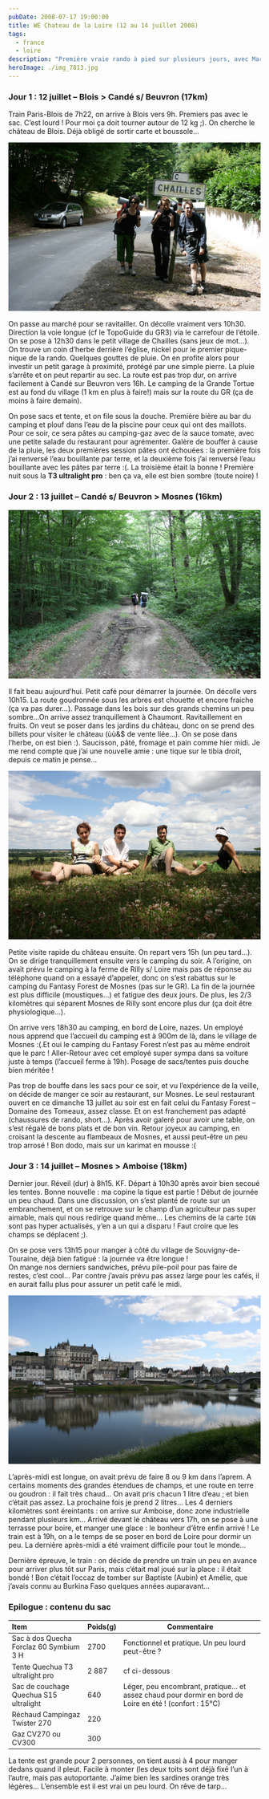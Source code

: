 ```yaml
---
pubDate: 2008-07-17 19:00:00
title: WE Chateau de la Loire (12 au 14 juillet 2008)
tags:
  - france
  - loire
description: "Première vraie rando à pied sur plusieurs jours, avec Marion. On a fait le tour du château de la Loire, en passant par Blois, Chambord, Cheverny, Chaumont-sur-Loire, Amboise, Chenonceau, Azay-le-Rideau, Langeai"
heroImage: ./img_7813.jpg
---
```


### Jour 1 : 12 juillet – Blois > Candé s/ Beuvron (17km)

Train Paris-Blois de 7h22, on arrive à Blois vers 9h. Premiers pas avec
le sac. C’est lourd ! Pour moi ça doit tourner autour de 12 kg ;). On
cherche le château de Blois. Déjà obligé de sortir carte et boussole…

![Marché](./img_7790.jpg)

On passe au marché pour se ravitailler. On décolle vraiment vers 10h30.
Direction la voie longue (cf le TopoGuide du GR3) via le carrefour de
l‘étoile. On se pose à 12h30 dans le petit village de Chailles (sans
jeux de mot…). On trouve un coin d’herbe derrière l‘église, nickel pour
le premier pique-nique de la rando. Quelques gouttes de pluie. On en
profite alors pour investir un petit garage à proximité, protégé par une
simple pierre. La pluie s’arrête et on peut repartir au sec. La route
est pas trop dur, on arrive facilement à Candé sur Beuvron vers 16h. Le
camping de la Grande Tortue est au fond du village (1 km en plus à
faire!) mais sur la route du GR (ça de moins à faire demain).

On pose sacs et tente, et on file sous la douche. Première bière au bar
du camping et plouf dans l’eau de la piscine pour ceux qui ont des
maillots. Pour ce soir, ce sera pâtes au camping-gaz avec de la sauce
tomate, avec une petite salade du restaurant pour agrémenter. Galère de
bouffer à cause de la pluie, les deux premières session pâtes ont
échouées : la première fois j’ai renversé l’eau bouillante par terre, et
la deuxième fois j’ai renversé l’eau bouillante avec les pâtes par terre
:(. La troisième était la bonne ! Première nuit sous la **T3 ultralight
pro** : ben ça va, elle est bien sombre (toute noire) !

### Jour 2 : 13 juillet – Candé s/ Beuvron > Mosnes (16km)

![](./img_7805.jpg)

Il fait beau aujourd’hui. Petit café pour démarrer la journée. On
décolle vers 10h15. La route goudronnée sous les arbres est chouette et
encore fraiche (ça va pas durer…). Passage dans les bois sur des grands
chemins un peu sombre…On arrive assez tranquillement à Chaumont.
Ravitaillement en fruits. On veut se poser dans les jardins du château,
donc on se prend des billets pour visiter le château (ùù&\$ de vente
liée…). On se pose dans l’herbe, on est bien :). Saucisson, pâté,
fromage et pain comme hier midi. Je me rend compte que j’ai une nouvelle
amie : une tique sur le tibia droit, depuis ce matin je pense…

![Marché](./img_7813.jpg)

Petite visite rapide du château ensuite. On repart vers 15h (un peu
tard…). On se dirige tranquillement ensuite vers le camping du soir. A
l’origine, on avait prévu le camping à la ferme de Rilly s/ Loire mais
pas de réponse au téléphone quand on a essayé d’appeler, donc on s’est
rabattus sur le camping du Fantasy Forest de Mosnes (pas sur le GR). La
fin de la journée est plus difficile (moustiques…) et fatigue des deux
jours. De plus, les 2/3 kilomètres qui séparent Mosnes de Rilly sont
encore plus dur (ça doit être physiologique…).

On arrive vers 18h30 au camping, en bord de Loire, nazes. Un employé
nous apprend que l’accueil du camping est à 900m de là, dans le village
de Mosnes :(.Et oui le camping du Fantasy Forest n’est pas au même
endroit que le parc ! Aller-Retour avec cet employé super sympa dans sa
voiture juste à temps (l’accueil ferme à 19h). Posage de sacs/tentes
puis douche bien méritée !

Pas trop de bouffe dans les sacs pour ce soir, et vu l’expérience de la
veille, on décide de manger ce soir au restaurant, sur Mosnes. Le seul
restaurant ouvert en ce dimanche 13 juillet au soir est en fait celui du
Fantasy Forest – Domaine des Tomeaux, assez classe. Et on est
franchement pas adapté (chaussures de rando, short…). Après avoir galeré
pour avoir une table, on s’est régalé de bons plats et de bon vin.
Retour joyeux au camping, en croisant la descente au flambeaux de
Mosnes, et aussi peut-être un peu trop arrosé ! Bon dodo, mais sur un
karimat en mousse :(

### Jour 3 : 14 juillet – Mosnes > Amboise (18km)

Dernier jour. Réveil (dur) à 8h15. KF. Départ à 10h30 après avoir bien
secoué les tentes. Bonne nouvelle : ma copine la tique est partie !
Début de journée un peu chaud. Dans une discussion, on s’est planté de
route sur un embranchement, et on se retrouve sur le champ d’un
agriculteur pas super aimable, mais qui nous redirige quand même… Les
chemins de la carte `IGN` sont pas hyper
actualisés, y’en a un qui a disparu ! Faut croire que les champs se
déplacent ;).

On se pose vers 13h15 pour manger à côté du village de
Souvigny-de-Touraine, déjà bien fatigué : la journée va être longue !  
On mange nos derniers sandwiches, prévu pile-poil pour pas faire de
restes, c’est cool… Par contre j’avais prévu pas assez large pour les
cafés, il en aurait fallu plus pour assurer un petit café le midi.

![](./img_7833.jpg)

L’après-midi est longue, on avait prévu de faire 8 ou 9 km dans l’aprem.
A certains moments des grandes étendues de champs, et une route en terre
ou goudron : il fait très chaud… On avait pris chacun 1 litre d’eau ; et
bien c‘était pas assez. La prochaine fois je prend 2 litres… Les 4
derniers kilomètres sont éreintants : on arrive sur Amboise, donc zone
industrielle pendant plusieurs km… Arrivé devant le château vers 17h, on
se pose à une terrasse pour boire, et manger une glace : le bonheur
d‘être enfin arrivé ! Le train est à 19h, on a le temps de se poser en
bord de Loire pour dormir un peu. La dernière après-midi a été vraiment
difficile pour tout le monde…

Dernière épreuve, le train : on décide de prendre un train un peu en
avance pour arriver plus tôt sur Paris, mais c‘était mal joué sur la
place : il était bondé ! Bon c‘était l’occaz de tomber sur Baptiste
(Aubin) et Amélie, que j’avais connu au Burkina Faso
quelques années auparavant…

### Epilogue : contenu du sac

| Item                                    | Poids(g) | Commentaire                                                                                            |
| :-------------------------------------- | :------- | ------------------------------------------------------------------------------------------------------ |
| Sac à dos Quecha Forclaz 60 Symbium 3 H | 2700     | Fonctionnel et pratique. Un peu lourd peut-être ?                                                      |
| Tente Quechua T3 ultralight pro         | 2 887    | cf ci-dessous                                                                                          |
| Sac de couchage Quechua S15 ultralight  | 640      | Léger, peu encombrant, pratique… et assez chaud pour dormir en bord de Loire en été ! (confort : 15°C) |
| Réchaud Campingaz Twister 270           | 220      |                                                                                                        |
| Gaz CV270 ou CV300                      | 300      |                                                                                                        |

La tente est grande pour 2 personnes, on tient aussi à 4 pour manger dedans quand il pleut. Facile à monter (les deux toits sont déjà fixé l’un à l’autre, mais pas autoportante. J’aime bien les sardines orange très légères… L’ensemble est il est vrai un peu lourd. On rêve de tarp…
